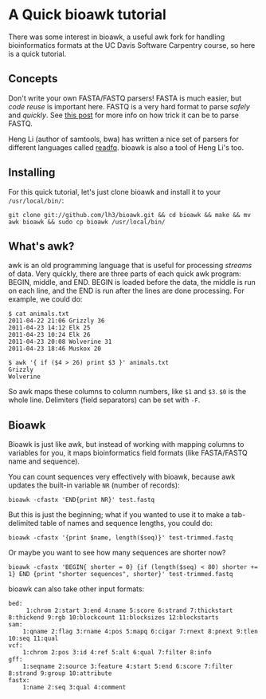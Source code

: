 # A Quick bioawk tutorial

There was some interest in bioawk, a useful awk fork for handling
bioinformatics formats at the UC Davis Software Carpentry course, so
here is a quick tutorial.

## Concepts

Don't write your own FASTA/FASTQ parsers! FASTA is much easier, but
*code reuse* is important here. FASTQ is a very hard format to parse
*safely* and *quickly*. See
[this post](http://www.biostars.org/p/10353/#11256) for more info on
how trick it can be to parse FASTQ.


Heng Li (author of samtools, bwa) has written a nice set of parsers
for different languages called
[readfq](https://github.com/lh3/readfq). bioawk is also a tool of Heng
Li's too. 

## Installing 

For this quick tutorial, let's just clone bioawk and install it to
your `/usr/local/bin/`:

    git clone git://github.com/lh3/bioawk.git && cd bioawk && make && mv awk bioawk && sudo cp bioawk /usr/local/bin/


## What's awk?

awk is an old programming language that is useful for processing
*streams* of data. Very quickly, there are three parts of each quick
awk program: BEGIN, middle, and END. BEGIN is loaded before the data,
the middle is run on each line, and the END is run after the lines are
done processing. For example, we could do:

    $ cat animals.txt
    2011-04-22 21:06 Grizzly 36
    2011-04-23 14:12 Elk 25
    2011-04-23 10:24 Elk 26
    2011-04-23 20:08 Wolverine 31
    2011-04-23 18:46 Muskox 20

    $ awk '{ if ($4 > 26) print $3 }' animals.txt
    Grizzly
    Wolverine

So awk maps these columns to column numbers, like `$1` and `$3`. `$0`
is the whole line. Delimiters (field separators) can be set with `-F`.

## Bioawk

Bioawk is just like awk, but instead of working with mapping columns
to variables for you, it maps bioinformatics field formats (like
FASTA/FASTQ name and sequence).

You can count sequences very effectively with bioawk, because awk
updates the built-in variable `NR` (number of records):

    bioawk -cfastx 'END{print NR}' test.fastq

But this is just the beginning; what if you wanted to use it to make a
tab-delimited table of names and sequence lengths, you could do:

    bioawk -cfastx '{print $name, length($seq)}' test-trimmed.fastq

Or maybe you want to see how many sequences are shorter now?

    bioawk -cfastx 'BEGIN{ shorter = 0} {if (length($seq) < 80) shorter += 1} END {print "shorter sequences", shorter}' test-trimmed.fastq
	
bioawk can also take other input formats: 

    bed:
         1:chrom 2:start 3:end 4:name 5:score 6:strand 7:thickstart 8:thickend 9:rgb 10:blockcount 11:blocksizes 12:blockstarts
    sam:
        1:qname 2:flag 3:rname 4:pos 5:mapq 6:cigar 7:rnext 8:pnext 9:tlen 10:seq 11:qual
    vcf:
        1:chrom 2:pos 3:id 4:ref 5:alt 6:qual 7:filter 8:info
    gff:
        1:seqname 2:source 3:feature 4:start 5:end 6:score 7:filter 8:strand 9:group 10:attribute
    fastx:
    	1:name 2:seq 3:qual 4:comment
